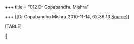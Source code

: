 +++
title = "012 Dr Gopabandhu Mishra"

+++
[[Dr Gopabandhu Mishra	2010-11-14, 02:36:13 [Source](https://groups.google.com/g/bvparishat/c/MPZwUsWodzo)]]



[TABLE]



